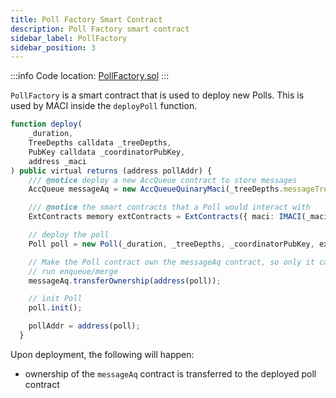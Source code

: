 ```yaml
---
title: Poll Factory Smart Contract
description: Poll Factory smart contract
sidebar_label: PollFactory
sidebar_position: 3
---
```


:::info
Code location: [PollFactory.sol](https://github.com/privacy-scaling-explorations/maci/blob/main/contracts/contracts/PollFactory.sol)
:::

`PollFactory` is a smart contract that is used to deploy new Polls. This is used by MACI inside the `deployPoll` function.

```ts
function deploy(
    _duration,
    TreeDepths calldata _treeDepths,
    PubKey calldata _coordinatorPubKey,
    address _maci
) public virtual returns (address pollAddr) {
    /// @notice deploy a new AccQueue contract to store messages
    AccQueue messageAq = new AccQueueQuinaryMaci(_treeDepths.messageTreeSubDepth);

    /// @notice the smart contracts that a Poll would interact with
    ExtContracts memory extContracts = ExtContracts({ maci: IMACI(_maci), messageAq: messageAq });

    // deploy the poll
    Poll poll = new Poll(_duration, _treeDepths, _coordinatorPubKey, extContracts);

    // Make the Poll contract own the messageAq contract, so only it can
    // run enqueue/merge
    messageAq.transferOwnership(address(poll));

    // init Poll
    poll.init();

    pollAddr = address(poll);
  }
```

Upon deployment, the following will happen:

- ownership of the `messageAq` contract is transferred to the deployed poll contract
